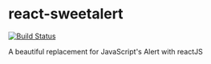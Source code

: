 # react-sweetalert
[![Build Status](https://travis-ci.org/waynelkh/react-sweetalert.svg)](https://travis-ci.org/waynelkh/react-sweetalert)

A beautiful replacement for JavaScript's Alert with reactJS
